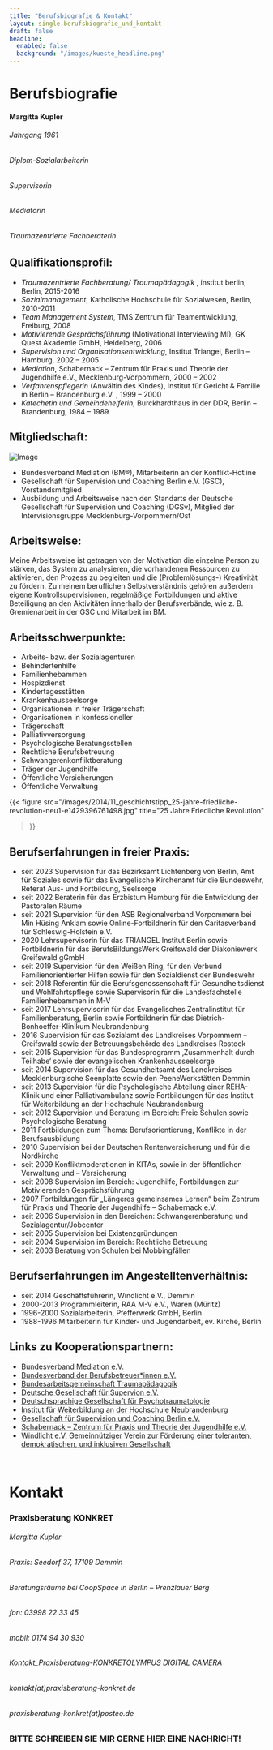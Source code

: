 ```yaml
---
title: "Berufsbiografie & Kontakt"
layout: single.berufsbiografie_und_kontakt
draft: false
headline:
  enabled: false
  background: "/images/kueste_headline.png"
---
```


# Berufsbiografie

#### Margitta Kupler
###### Jahrgang 1961
###### Diplom-Sozialarbeiterin
###### Supervisorin
###### Mediatorin
###### Traumazentrierte Fachberaterin

## Qualifikationsprofil:

- _Traumazentrierte Fachberatung/  Traumapädagogik_ , institut berlin, Berlin, 2015-2016
- _Sozialmanagement_, Katholische Hochschule für Sozialwesen, Berlin,  2010-2011
- _Team Management System_, TMS Zentrum für Teamentwicklung, Freiburg, 2008
- _Motivierende Gesprächsführung_ (Motivational Interviewing MI), GK Quest Akademie GmbH, Heidelberg,  2006
- _Supervision und Organisationsentwicklung_, Institut Triangel, Berlin – Hamburg, 2002 – 2005
- _Mediation_, Schabernack – Zentrum für Praxis und Theorie der Jugendhilfe e.V., Mecklenburg-Vorpommern, 2000 – 2002
- _Verfahrenspflegerin_ (Anwältin des Kindes), Institut für Gericht & Familie in Berlin – Brandenburg e.V. , 1999 – 2000
- _Katechetin und Gemeindehelferin_, Burckhardthaus in der DDR, Berlin – Brandenburg, 1984 – 1989

## Mitgliedschaft:

![Image](/images/logos_kombiniert.png)

- Bundesverband Mediation (BM®), Mitarbeiterin an der Konflikt-Hotline
- Gesellschaft für Supervision und Coaching Berlin e.V. (GSC), Vorstandsmitglied
- Ausbildung und Arbeitsweise nach den Standarts der Deutsche Gesellschaft für Supervision und Coaching (DGSv), Mitglied der Intervisionsgruppe Mecklenburg-Vorpommern/Ost

## Arbeitsweise:

Meine Arbeitsweise ist getragen von der Motivation die einzelne Person zu stärken, das System zu analysieren, die vorhandenen Ressourcen zu aktivieren, den Prozess zu begleiten und die (Problemlösungs-) Kreativität zu fördern. Zu meinem beruflichen Selbstverständnis gehören außerdem eigene Kontrollsupervisionen, regelmäßige Fortbildungen und aktive Beteiligung an den Aktivitäten innerhalb der Berufsverbände, wie z. B. Gremienarbeit in der GSC und Mitarbeit im BM.

## Arbeitsschwerpunkte:

- Arbeits- bzw. der Sozialagenturen
- Behindertenhilfe
- Familienhebammen
- Hospizdienst
- Kindertagesstätten
- Krankenhausseelsorge
- Organisationen in freier Trägerschaft
- Organisationen in konfessioneller 
- Trägerschaft
- Palliativversorgung
- Psychologische Beratungsstellen
- Rechtliche Berufsbetreuung
- Schwangerenkonfliktberatung
- Träger der Jugendhilfe
- Öffentliche Versicherungen
- Öffentliche Verwaltung

<!-- FOTO: -->
{{< figure 
    src="/images/2014/11_geschichtstipp_25-jahre-friedliche-revolution-neu1-e1429396761498.jpg" 
    title="25 Jahre Friedliche Revolution" 
>}}

## Berufserfahrungen in freier Praxis:

- seit 2023 Supervision für das Bezirksamt Lichtenberg von Berlin, Amt für Soziales sowie für das Evangelische Kirchenamt für die Bundeswehr, Referat Aus- und Fortbildung, Seelsorge
- seit 2022 Beraterin für das Erzbistum Hamburg für die Entwicklung der Pastoralen Räume
- seit 2021 Supervision für den ASB Regionalverband Vorpommern bei  Min Hüsing Anklam sowie Online-Fortbildnerin für den Caritasverband für Schleswig-Holstein e.V.
- 2020 Lehrsupervisorin für das TRIANGEL Institut Berlin sowie Fortbildnerin für das BerufsBildungsWerk Greifswald der Diakoniewerk Greifswald gGmbH
- seit 2019 Supervision für den Weißen Ring, für den Verbund Familienorientierter Hilfen sowie für den Sozialdienst der Bundeswehr
- seit 2018 Referentin für die Berufsgenossenschaft für Gesundheitsdienst und Wohlfahrtspflege sowie Supervisorin für die Landesfachstelle Familienhebammen in M-V
- seit 2017 Lehrsupervisorin für das Evangelisches Zentralinstitut für Familienberatung, Berlin sowie Fortbildnerin für das Dietrich-Bonhoeffer-Klinikum Neubrandenburg
- 2016 Supervision für das Sozialamt des Landkreises Vorpommern – Greifswald sowie der Betreuungsbehörde des Landkreises Rostock
- seit 2015 Supervision für das Bundesprogramm ‚Zusammenhalt durch Teilhabe‘ sowie der evangelischen Krankenhausseelsorge
- seit 2014 Supervision für das Gesundheitsamt des Landkreises Mecklenburgische Seenplatte sowie den PeeneWerkstätten Demmin
- seit 2013 Supervision für die Psychologische Abteilung einer REHA-Klinik und einer Palliativambulanz sowie Fortbildungen für das Institut für Weiterbildung an der Hochschule Neubrandenburg
- seit 2012 Supervision und  Beratung im Bereich: Freie Schulen sowie Psychologische Beratung
- 2011 Fortbildungen zum Thema: Berufsorientierung, Konflikte in der Berufsausbildung
- 2010 Supervision bei der Deutschen Rentenversicherung und für die Nordkirche
- seit 2009 Konfliktmoderationen in KITAs,  sowie in der öffentlichen Verwaltung und – Versicherung
- seit 2008 Supervision im Bereich: Jugendhilfe, Fortbildungen zur Motivierenden Gesprächsführung
- 2007 Fortbildungen für „Längeres gemeinsames Lernen“ beim Zentrum für Praxis und Theorie der Jugendhilfe – Schabernack e.V.
- seit 2006 Supervision in den Bereichen: Schwangerenberatung und Sozialagentur/Jobcenter
- seit 2005 Supervision bei Existenzgründungen
- seit 2004 Supervision im Bereich: Rechtliche Betreuung
- seit 2003 Beratung von Schulen bei Mobbingfällen

## Berufserfahrungen im Angestelltenverhältnis:

- seit 2014 Geschäftsführerin, Windlicht e.V., Demmin
- 2000-2013 Programmleiterin, RAA M-V e.V., Waren (Müritz)
- 1996-2000 Sozialarbeiterin, Pfefferwerk GmbH, Berlin
- 1988-1996 Mitarbeiterin für Kinder- und Jugendarbeit, ev. Kirche, Berlin

## Links zu Kooperationspartnern:

- [Bundesverband Mediation e.V.](http://www.bmev.de/)
- [Bundesverband der Berufsbetreuer*innen e.V.](http://www.bdb-ev.de/)
- [Bundesarbeitsgemeinschaft Traumapädagogik](http://www.bag-traumapaedagogik.de/)
- [Deutsche Gesellschaft für Supervion e.V.](http://www.dgsv.de/)
- [Deutschsprachige Gesellschaft für Psychotraumatologie](http://www.degpt.de/)
- [Institut für Weiterbildung an der Hochschule Neubrandenburg](http://ifw.hs-nb.de/)
- [Gesellschaft für Supervision und Coaching Berlin e.V.](http://www.gscberlin.eu/)
- [Schabernack – Zentrum für Praxis und Theorie der Jugendhilfe e.V.](http://schabernack-guestrow.de/)
- [Windlicht e.V. Gemeinnütziger Verein zur Förderung einer toleranten, demokratischen, und inklusiven Gesellschaft](http://www.windlicht-ev.de/)

<br>

# Kontakt
### Praxisberatung KONKRET

###### Margitta Kupler

###### Praxis: Seedorf 37, 17109 Demmin
###### Beratungsräume bei CoopSpace in Berlin – Prenzlauer Berg

###### fon:       03998 22 33 45
###### mobil:   0174 94 30 930

###### Kontakt_Praxisberatung-KONKRETOLYMPUS DIGITAL CAMERA
###### kontakt(at)praxisberatung-konkret.de
###### praxisberatung-konkret(at)posteo.de

### BITTE SCHREIBEN SIE MIR GERNE HIER EINE NACHRICHT!

<!-- TO DO: Kontaktformular -->